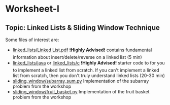 # Worksheet-I
## Topic: Linked Lists & Sliding Window Technique
Some files of interest are:<br>
* <a href="https://github.com/ThetaTauSBU/Worksheet-I/blob/master/linked_lists/Linked%20Lists.pdf">linked_lists/Linked List.pdf</a> ❗**Highly Advised**❗ contains fundamental information about insert/delete/reverse on a linked list (5 min)
* <a href="https://github.com/ThetaTauSBU/Worksheet-I/tree/master/linked_lists/java">linked_lists/java</a> or <a href="https://github.com/ThetaTauSBU/Worksheet-I/tree/master/linked_lists/c">linked_lists/c</a> ❗**Highly Advised**❗ starter code to for you to implement a linked list from scratch. If you can't implement a linked list from scratch, then you don't truly understand linked lists (20-30 min)
* <a href="https://github.com/ThetaTauSBU/Worksheet-I/blob/master/sliding_window/subarray_sum.py">sliding_window/subarray_sum.py</a> Implementation of the subarray problem from the workshop
* <a href="https://github.com/ThetaTauSBU/Worksheet-I/blob/master/sliding_window/fruit_basket.py">sliding_window/fruit_basket.py</a> Implementation of the fruit basket problem from the workshop
